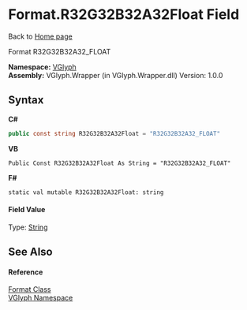 # Format.R32G32B32A32Float Field
Back to <a href="Home.md">Home page</a> 

Format R32G32B32A32_FLOAT

**Namespace:**&nbsp;<a href="N_VGlyph.md">VGlyph</a><br />**Assembly:**&nbsp;VGlyph.Wrapper (in VGlyph.Wrapper.dll) Version: 1.0.0

## Syntax

**C#**<br />
``` C#
public const string R32G32B32A32Float = "R32G32B32A32_FLOAT"
```

**VB**<br />
``` VB
Public Const R32G32B32A32Float As String = "R32G32B32A32_FLOAT"
```

**F#**<br />
``` F#
static val mutable R32G32B32A32Float: string
```


#### Field Value
Type: <a href="http://msdn2.microsoft.com/en-us/library/s1wwdcbf" target="_blank">String</a>

## See Also


#### Reference
<a href="T_VGlyph_Format.md">Format Class</a><br /><a href="N_VGlyph.md">VGlyph Namespace</a><br />